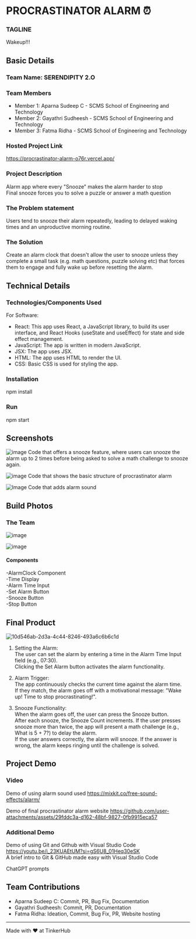   # PROCRASTINATOR ALARM ⏰  
  ### TAGLINE  
  Wakeup!!!

## Basic Details
### Team Name: SERENDIPITY 2.O


### Team Members
- Member 1: Aparna Sudeep C - SCMS School of Engineering and Technology
- Member 2: Gayathri Sudheesh - SCMS School of Engineering and Technology
- Member 3: Fatma Ridha - SCMS School of Engineering and Technology

### Hosted Project Link
https://procrastinator-alarm-o76r.vercel.app/

### Project Description
Alarm app where every "Snooze" makes the alarm harder to stop  
Final snooze forces you to solve a puzzle or answer a math question

### The Problem statement
Users tend to snooze their alarm repeatedly, leading to delayed waking times and an unproductive morning routine.

### The Solution
Create an alarm clock that doesn't allow the user to snooze unless they complete a small task (e.g. math questions, puzzle solving etc) that forces them to engage and fully wake up before resetting the alarm.

## Technical Details
### Technologies/Components Used
For Software:
- React: This app uses React, a JavaScript library, to build its user interface, and React Hooks (useState and useEffect) for state and side effect management.
- JavaScript: The app is written in modern JavaScript.
- JSX: The app uses JSX.
- HTML: The app uses HTML to render the UI.
- CSS: Basic CSS is used for styling the app.
  
### Installation
  npm install 

### Run
  npm start

## Screenshots 

![image](https://github.com/user-attachments/assets/23590b98-fcf2-4c91-924e-253bd87b050d)
Code that offers a snooze feature, where users can snooze the alarm up to 2 times before being asked to solve a math challenge to snooze again.

![image](https://github.com/user-attachments/assets/609902be-1875-4733-beef-b7926e146a6f)
Code that shows the basic structure of procrastinator alarm

![Image](https://github.com/user-attachments/assets/e93ff049-5e58-4741-a8d9-6d3fad615488)
Code that adds alarm sound

## Build Photos
### The Team
![image](https://github.com/user-attachments/assets/d30193ae-f7d6-489b-9c07-d64aebb2f4df)

![image](https://github.com/user-attachments/assets/f70d39fe-8c53-41d2-9201-d149504f4165)
#### Components
-AlarmClock Component  
-Time Display  
-Alarm Time Input  
-Set Alarm Button  
-Snooze Button  
-Stop Button  


## Final Product
![10d546ab-2d3a-4c44-8246-493a6c6b6c1d](https://github.com/user-attachments/assets/5a7e9b0b-ef08-4717-8c68-3478d40b1342)

1. Setting the Alarm:  
     The user can set the alarm by entering a time in the Alarm Time Input field (e.g., 07:30).     
     Clicking the Set Alarm button activates the alarm functionality.
   
3. Alarm Trigger:  
     The app continuously checks the current time against the alarm time.  
     If they match, the alarm goes off with a motivational message: "Wake up! Time to stop procrastinating!".
   
5. Snooze Functionality:  
     When the alarm goes off, the user can press the Snooze button.  
     After each snooze, the Snooze Count increments. If the user presses snooze more than twice, the app will present a math challenge (e.g., What is 5 + 7?) to delay the alarm.  
     If the user answers correctly, the alarm will snooze. If the answer is wrong, the alarm keeps ringing until the challenge is solved.  


## Project Demo
### Video

Demo of using alarm sound used
https://mixkit.co/free-sound-effects/alarm/

Demo of final procrastinator alarm website
https://github.com/user-attachments/assets/29fddc3a-d162-48bf-9827-0fb9915eca57

### Additional Demo

Demo of using Git and Github with Visual Studio Code
https://youtu.be/i_23KUAEtUM?si=gS6U8_01Heq30eSK  
A brief intro to Git & GitHub made easy with Visual Studio Code

ChatGPT prompts

## Team Contributions
- Aparna Sudeep C: Commit, PR, Bug Fix, Documentation
- Gayathri Sudheesh: Commit, PR, Documentation
- Fatma Ridha: Ideation, Commit, Bug Fix, PR, Website hosting

---
Made with ❤️ at TinkerHub
